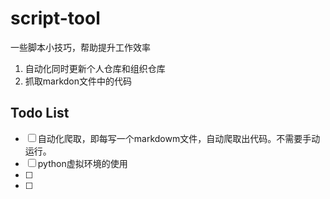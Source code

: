 # script-tool
一些脚本小技巧，帮助提升工作效率

1. 自动化同时更新个人仓库和组织仓库
2. 抓取markdon文件中的代码

## Todo List

- [ ] 自动化爬取，即每写一个markdowm文件，自动爬取出代码。不需要手动运行。
- [ ] python虚拟环境的使用
- [ ]
- [ ] 